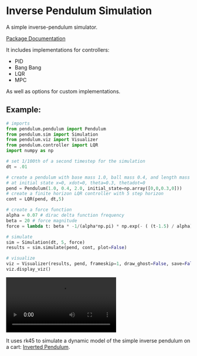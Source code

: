 # Inverse Pendulum Simulation
A simple inverse-pendulum simulator.

[Package Documentation](http://rland93.github.io/pendulum/)

It includes implementations for controllers:
+ PID
+ Bang Bang
+ LQR
+ MPC

As well as options for custom implementations.

## Example: 
```python
# imports
from pendulum.pendulum import Pendulum
from pendulum.sim import Simulation
from pendulum.viz import Visualizer
from pendulum.controller import LQR
import numpy as np

# set 1/100th of a second timestep for the simulation
dt = .01

# create a pendulum with base mass 1.0, ball mass 0.4, and length mass 2
# at initial state x=0, xdot=0, theta=0.3, thetadot=0
pend = Pendulum(1.0, 0.4, 2.0, initial_state=np.array([0,0,0.3,0]))
# create a finite horizon LQR controller with 5 step horizon
cont = LQR(pend, dt,5)

# create a force function
alpha = 0.07 # dirac delta function frequency
beta = 20 # force magnitude
force = lambda t: beta * -1/(alpha*np.pi) * np.exp(- ( (t-1.5) / alpha)**2)

# simulate
sim = Simulation(dt, 5, force)
results = sim.simulate(pend, cont, plot=False)

# visualize
viz = Visualizer(results, pend, frameskip=1, draw_ghost=False, save=False)
viz.display_viz()
```
![Example](https://user-images.githubusercontent.com/33564709/116198178-817dde80-a6ea-11eb-8cdf-e0c53c922416.mp4)



It uses rk45 to simulate a dynamic model of the simple inverse pendulum on a cart: [Inverted Pendulum](https://en.wikipedia.org/wiki/Inverted_pendulum).
